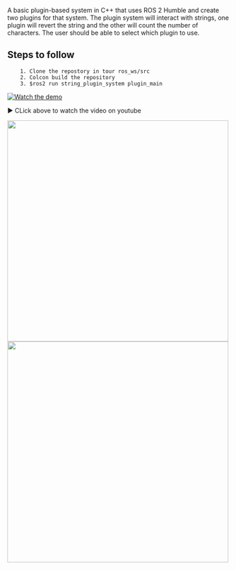 A basic plugin-based system in C++ that uses ROS 2 Humble and create two plugins for that system. The plugin system will interact with strings, one plugin will revert the string and the other will count the number of characters. The user should be able to select which plugin to use.


## Steps to follow
        1. Clone the repostory in tour ros_ws/src
        2. Colcon build the repository
        3. $ros2 run string_plugin_system plugin_main

[![Watch the demo](https://img.youtube.com/vi/40GXwkygZiU/0.jpg)](https://www.youtube.com/watch?v=40GXwkygZiU)

▶️ CLick above to watch the video on youtube

<img src="assets/2.png" width="500"/> <img src="assets/1.png" width="500"/>